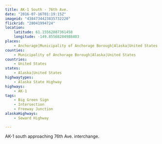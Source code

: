 ```yaml
---
title: AK-1 South - 76th Ave.
date: "2016-07-16T01:19:15Z"
imageid: "4384734423835732220"
flickrid: "28041994724"
location:
    latitude: 61.15562887361458
    longitude: -149.85568284988403
places:
    - Anchorage|Municipality of Anchorage Borough|Alaska|United States
counties:
    - Municipality of Anchorage Borough|Alaska|United States
countries:
    - United States
states:
    - Alaska|United States
highwaytypes:
    - Alaska State Highway
highways:
    - AK-1
tags:
    - Big Green Sign
    - Intersection
    - Freeway Junction
alaskaHighways:
    - Seward Highway

---
```

AK-1 south approaching 76th Ave. interchange.